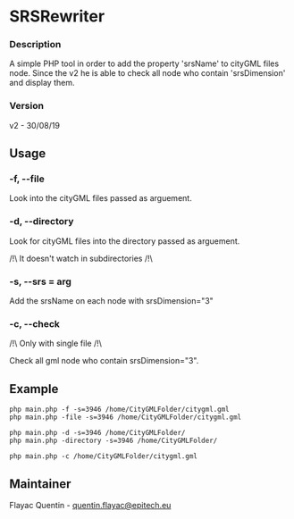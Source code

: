 # SRSRewriter

### Description
A simple PHP tool in order to add the property 'srsName' to cityGML
files node. Since the v2 he is able to check all node who contain
'srsDimension' and display them.
### Version
v2 - 30/08/19


## Usage

### -f, --file
Look into the cityGML files passed as arguement.
### -d, --directory
Look for cityGML files into the directory passed as arguement.

/!\ It doesn't watch in subdirectories /!\
### -s, --srs = arg
Add the srsName on each node with srsDimension="3"
### -c, --check
/!\ Only with single file /!\

Check all gml node who contain srsDimension="3".

## Example
```
php main.php -f -s=3946 /home/CityGMLFolder/citygml.gml
php main.php -file -s=3946 /home/CityGMLFolder/citygml.gml

php main.php -d -s=3946 /home/CityGMLFolder/
php main.php -directory -s=3946 /home/CityGMLFolder/

php main.php -c /home/CityGMLFolder/citygml.gml
```

## Maintainer
Flayac Quentin - quentin.flayac@epitech.eu
